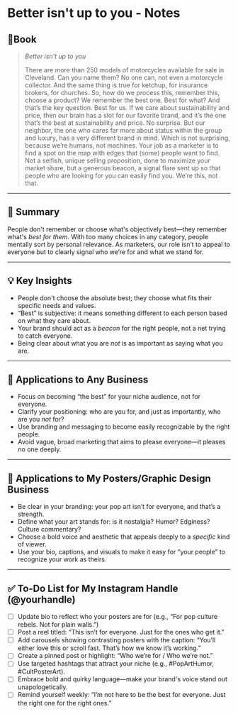 # Better isn't up to you - Notes
## 📔Book
>_Better isn’t up to you_ 
>
>There are more than 250 models of motorcycles available for sale in Cleveland. Can you name them? No one can, not even a motorcycle collector. And the same thing is true for ketchup, for insurance brokers, for churches. So, how do we process this, remember this, choose a product? We remember the best one. Best for what? And that’s the key question. Best for us. If we care about sustainability and price, then our brain has a slot for our favorite brand, and it’s the one that’s the best at sustainability and price. No surprise. But our neighbor, the one who cares far more about status within the group and luxury, has a very different brand in mind. Which is not surprising, because we’re humans, not machines. Your job as a marketer is to find a spot on the map with edges that (some) people want to find. Not a selfish, unique selling proposition, done to maximize your market share, but a generous beacon, a signal flare sent up so that people who are looking for you can easily find you. We’re this, not that.

---
## 📝 Summary  
People don't remember or choose what's objectively best—they remember what's *best for them*. With too many choices in any category, people mentally sort by personal relevance. As marketers, our role isn’t to appeal to everyone but to clearly signal who we’re for and what we stand for.

---

## 💡 Key Insights  
- People don't choose the absolute best; they choose what fits their specific needs and values.  
- “Best” is subjective: it means something different to each person based on what they care about.  
- Your brand should act as a *beacon* for the right people, not a net trying to catch everyone.  
- Being clear about what you are *not* is as important as saying what you are.

---

## 🧠 Applications to Any Business  
- Focus on becoming “the best” for your niche audience, not for everyone.  
- Clarify your positioning: who are you for, and just as importantly, who are you *not* for?  
- Use branding and messaging to become easily recognizable by the right people.  
- Avoid vague, broad marketing that aims to please everyone—it pleases no one deeply.

---

## 🎨 Applications to My Posters/Graphic Design Business  
- Be clear in your branding: your pop art isn’t for everyone, and that’s a strength.  
- Define what your art stands for: is it nostalgia? Humor? Edginess? Culture commentary?  
- Choose a bold voice and aesthetic that appeals deeply to a *specific* kind of viewer.  
- Use your bio, captions, and visuals to make it easy for “your people” to recognize your work as theirs.

---

## ✅ To-Do List for My Instagram Handle (@yourhandle)  
- [ ] Update bio to reflect who your posters are for (e.g., “For pop culture rebels. Not for plain walls.”)  
- [ ] Post a reel titled: “This isn’t for everyone. Just for the ones who get it.”  
- [ ] Add carousels showing contrasting posters with the caption: “You’ll either love this or scroll fast. That’s how we know it’s working.”  
- [ ] Create a pinned post or highlight: “Who we’re for / Who we’re not.”  
- [ ] Use targeted hashtags that attract your niche (e.g., #PopArtHumor, #CultPosterArt).  
- [ ] Embrace bold and quirky language—make your brand's voice stand out unapologetically.  
- [ ] Remind yourself weekly: “I’m not here to be the best for everyone. Just the right one for the right ones.”

